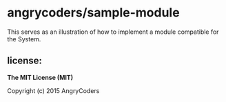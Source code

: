 
# angrycoders/sample-module

This serves as an illustration of how to implement a module compatible for the System.


## license:

__The MIT License (MIT)__

Copyright (c) 2015 AngryCoders

